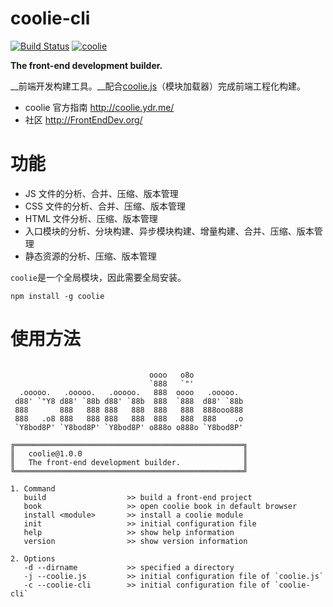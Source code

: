 # coolie-cli

[![Build Status][travis-img]][travis-url] 
[![coolie][shields-img]][shields-url]

[travis-img]: https://travis-ci.org/cloudcome/nodejs-coolie.svg?branch=master
[travis-url]: https://travis-ci.org/cloudcome/nodejs-coolie
[shields-img]: https://img.shields.io/npm/v/coolie.svg
[shields-url]: https://www.npmjs.com/package/coolie

__The front-end development builder.__

__前端开发构建工具。__配合[coolie.js](https://github.com/cloudcome/coolie)（模块加载器）完成前端工程化构建。


- coolie 官方指南 <http://coolie.ydr.me/>
- 社区 <http://FrontEndDev.org/>


# 功能
- JS 文件的分析、合并、压缩、版本管理
- CSS 文件的分析、合并、压缩、版本管理
- HTML 文件分析、压缩、版本管理
- 入口模块的分析、分块构建、异步模块构建、增量构建、合并、压缩、版本管理
- 静态资源的分析、压缩、版本管理


`coolie`是一个全局模块，因此需要全局安装。

```
npm install -g coolie
```


# 使用方法
```

                               oooo   o8o
                               `888   `"'
  .ooooo.   .ooooo.   .ooooo.   888  oooo   .ooooo.
 d88' `"Y8 d88' `88b d88' `88b  888  `888  d88' `88b
 888       888   888 888   888  888   888  888ooo888
 888   .o8 888   888 888   888  888   888  888    .o
 `Y8bod8P' `Y8bod8P' `Y8bod8P' o888o o888o `Y8bod8P'

╔═══════════════════════════════════════════════════╗
║   coolie@1.0.0                                    ║
║   The front-end development builder.              ║
╚═══════════════════════════════════════════════════╝

1. Command
   build                  >> build a front-end project
   book                   >> open coolie book in default browser
   install <module>       >> install a coolie module
   init                   >> initial configuration file
   help                   >> show help information
   version                >> show version information

2. Options
   -d --dirname           >> specified a directory
   -j --coolie.js         >> initial configuration file of `coolie.js`
   -c --coolie-cli        >> initial configuration file of `coolie-cli`
   
```
